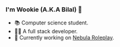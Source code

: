 ### I'm Wookie (A.K.A Bilal) 👋

<!--
**iamwookie/iamwookie** is a ✨ _special_ ✨ repository because its `README.md` (this file) appears on your GitHub profile.

Here are some ideas to get you started:

- 🔭 I’m currently working on ...
- 🌱 I’m currently learning ...
- 👯 I’m looking to collaborate on ...
- 🤔 I’m looking for help with ...
- 💬 Ask me about ...
- 📫 How to reach me: ...
- 😄 Pronouns: ...
- ⚡ Fun fact: ...
-->

- 📚 Computer science student.
- 👨‍💻 A full stack developer.
- 🔭 Currently working on [Nebula Roleplay](https://github.com/NebulaProjectRP).
